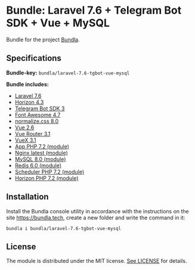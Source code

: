 # Bundle: Laravel 7.6 + Telegram Bot SDK + Vue + MySQL

Bundle for the project [Bundla](https://github.com/tgaru/bundla).

## Specifications

**Bundle-key:** `bundla/laravel-7.6-tgbot-vue-mysql`

**Bundle includes:**
* [Laravel 7.6](https://github.com/laravel/laravel)
* [Horizon 4.3](https://github.com/laravel/horizon)
* [Telegram Bot SDK 3](https://github.com/irazasyed/telegram-bot-sdk)
* [Font Awesome 4.7](https://www.npmjs.com/package/font-awesome)
* [normalize.css 8.0](https://www.npmjs.com/package/normalize.css)
* [Vue 2.6](https://www.npmjs.com/package/vue)
* [Vue Router 3.1](https://www.npmjs.com/package/vue-router)
* [VueX 3.1](https://www.npmjs.com/package/vuex)
* [App PHP 7.2 (module)](https://github.com/bundla/m-app-php-7.2)
* [Nginx latest (module)](https://github.com/bundla/m-nginx-latest)
* [MySQL 8.0 (module)](https://github.com/bundla/m-mysql-8.0)
* [Redis 6.0 (module)](https://github.com/bundla/m-redis-6.0)
* [Scheduler PHP 7.2 (module)](https://github.com/bundla/m-scheduler-php-7.2)
* [Horizon PHP 7.2 (module)](https://github.com/bundla/m-horizon-php-7.2)
    
## Installation
Install the Bundla console utility in accordance with the instructions on the site https://bundla.tech, create a new folder and write the command in it:
```
bundla i bundla/laravel-7.6-tgbot-vue-mysql
````

## License
The module is distributed under the MIT license. [See LICENSE](./LICENSE.md) for details.
